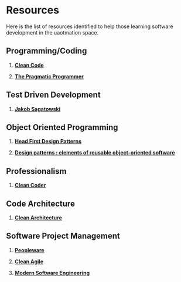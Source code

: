 # Resources

Here is the list of resources identified to help those learning software development in the uaotmation space.

## Programming/Coding

1. **[Clean Code](https://www.amazon.co.uk/Clean-Code-Handbook-Software-Craftsmanship/dp/0132350882)**

2. **[The Pragmatic Programmer](https://www.amazon.co.uk/Pragmatic-Programmer-Andrew-Hunt/dp/020161622X)**

## Test Driven Development

1. **[Jakob Sagatowski](https://alltwincat.com/2017/11/02/test-driven-development-in-twincat-part-1/)**

## Object Oriented Programming

1. **[Head First Design Patterns](https://www.amazon.co.uk/Head-First-Design-Patterns-Freeman/dp/0596007124)**

2. **[Design patterns : elements of reusable object-oriented software](https://www.amazon.co.uk/Design-patterns-elements-reusable-object-oriented/dp/0201633612)**

## Professionalism

1. **[Clean Coder](https://www.amazon.co.uk/Clean-Coder-Conduct-Professional-Programmers/dp/0137081073)**

## Code Architecture

1. **[Clean Architecture](https://www.amazon.co.uk/Clean-Architecture-Craftsmans-Software-Structure/dp/0134494164)**

## Software Project Management

1. **[Peopleware](https://www.amazon.co.uk/Peopleware-Productive-Projects-Teams-3rd/dp/0321934113)**

2. **[Clean Agile](https://www.amazon.co.uk/Clean-Agile-Basics-Robert-Martin/dp/0135781868)**

3. **[Modern Software Engineering](https://www.amazon.co.uk/Modern-Software-Engineering-Really-Better/dp/0137314914)**
